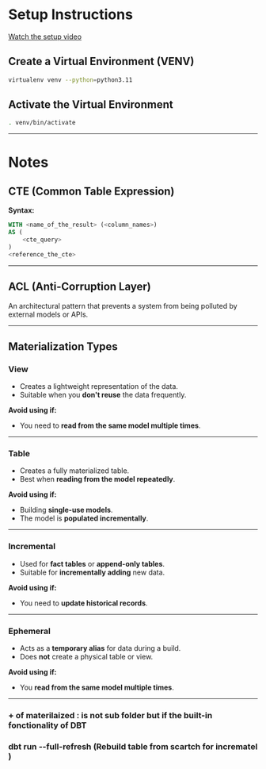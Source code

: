 # Setup Instructions

[Watch the setup video](https://www.loom.com/share/642724b81eb443a0a77068b89c029409)

## Create a Virtual Environment (VENV)

```bash
virtualenv venv --python=python3.11
```

## Activate the Virtual Environment

```bash
. venv/bin/activate
```

---

# Notes

## CTE (Common Table Expression)

**Syntax:**
```sql
WITH <name_of_the_result> (<column_names>)
AS (
    <cte_query>
)
<reference_the_cte>
```

---

## ACL (Anti-Corruption Layer)

An architectural pattern that prevents a system from being polluted by external models or APIs.

---

## Materialization Types

### View
- Creates a lightweight representation of the data.
- Suitable when you **don't reuse** the data frequently.

**Avoid using if:**
- You need to **read from the same model multiple times**.

---

### Table
- Creates a fully materialized table.
- Best when **reading from the model repeatedly**.

**Avoid using if:**
- Building **single-use models**.
- The model is **populated incrementally**.

---

### Incremental
- Used for **fact tables** or **append-only tables**.
- Suitable for **incrementally adding** new data.

**Avoid using if:**
- You need to **update historical records**.

---

### Ephemeral
- Acts as a **temporary alias** for data during a build.
- Does **not** create a physical table or view.

**Avoid using if:**
- You **read from the same model multiple times**.

---


### + of materilaized : is not sub folder but if the built-in fonctionality of DBT 

### dbt run --full-refresh (Rebuild table from scartch for incrematel )